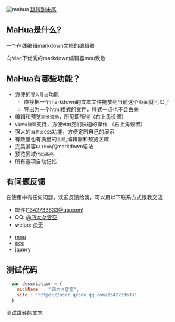 ![mahua](http://mahua.jser.me/mahua-logo.jpg)
[跳转到末尾](#jump1)
## MaHua是什么?
一个在线编辑markdown文档的编辑器

向Mac下优秀的markdown编辑器mou致敬

## MaHua有哪些功能？

* 方便的`导入导出`功能
    *  直接把一个markdown的文本文件拖放到当前这个页面就可以了
    *  导出为一个html格式的文件，样式一点也不会丢失
* 编辑和预览`同步滚动`，所见即所得（右上角设置）
* `VIM快捷键`支持，方便vim党们快速的操作 （右上角设置）
* 强大的`自定义CSS`功能，方便定制自己的展示
* 有数量也有质量的`主题`,编辑器和预览区域
* 完美兼容`Github`的markdown语法
* 预览区域`代码高亮`
* 所有选项自动记忆

## 有问题反馈
在使用中有任何问题，欢迎反馈给我，可以用以下联系方式跟我交流

* 邮件(1342733633@qq.com)
* QQ: [@四大々皆空](http://wpa.qq.com/msgrd?v=3&uin=1342733633&site=qq&menu=yes)
* weibo: [@无](http://weibo.com/ihubo)

<!--
打开QQ资料卡 tencent://snsapp/?cmd=2&ver=1&uin=1815527965
添加好友 tencent://AddContact/?fromId=45&fromSubId=1&subcmd=all&uin=1342733633
发送消息 tencent://message/?uin=1342733633&Menu=yes
-->

* [mou](http://mouapp.com/) 
* [ace](http://ace.ajax.org/)
* [jquery](http://jquery.com)

## 测试代码
```javascript
  var description = {
    nickName  : "四大々皆空",
    site : "https://user.qzone.qq.com/1342733633"
  }
```
<span id="jump1">测试跳转的文本</span>
